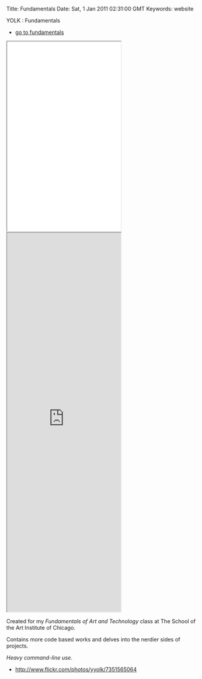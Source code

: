 Title: Fundamentals
Date: Sat, 1 Jan 2011 02:31:00 GMT
Keywords: website

YOLK : Fundamentals

- [go to fundamentals](http://fundamentals.yolk.cc)

<iframe src="fundamentals/banner.html" height="500"></iframe>

<iframe src="http://fundamentals.yolk.cc" height="1000"></iframe>

Created for my _Fundamentals of Art and Technology_ class at The School of the
Art Institute of Chicago.

Contains more code based works and delves into the nerdier sides of projects.

_Heavy command-line use._

- http://www.flickr.com/photos/yyolk/7351565064
